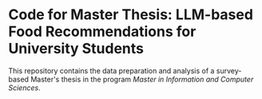 # Code for Master Thesis: LLM-based Food Recommendations for University Students

This repository contains the data preparation and analysis of a survey-based Master's thesis in the program *Master in Information and Computer Sciences*.
